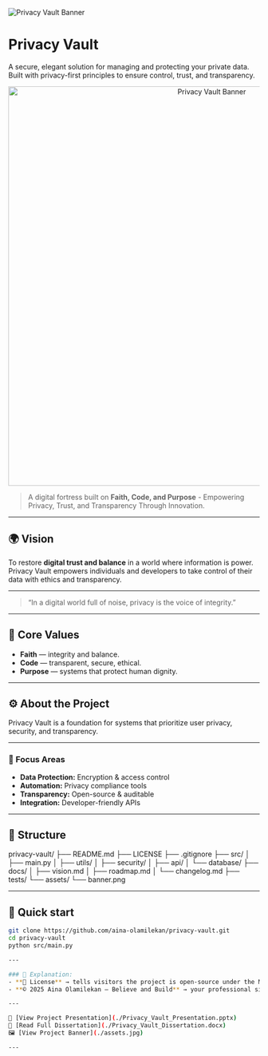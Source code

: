 ![Privacy Vault Banner](assets/banner.png)

# Privacy Vault

A secure, elegant solution for managing and protecting your private data.  
Built with privacy-first principles to ensure control, trust, and transparency.

<p align="center">
 <img
src="https://raw.githubusercontent.com/aina-olamilekan/privacy-vault/main/assets/banner.png" alt="Privacy Vault Banner" width="800"/>
</p>

>A digital fortress built on **Faith, Code, and Purpose** - Empowering Privacy, Trust,  and Transparency Through Innovation.
>
---

## 🌍 Vision
To restore **digital trust and balance** in a world where information is power.  
Privacy Vault empowers individuals and developers to take control of their data with ethics and transparency.

---

> “In a digital world full of noise, privacy is the voice of integrity.”
>
---

## 🧱 Core Values
- **Faith** — integrity and balance.  
- **Code** — transparent, secure, ethical.  
- **Purpose** — systems that protect human dignity.
  
---

## ⚙️ About the Project
Privacy Vault is a foundation for systems that prioritize user privacy, security, and transparency.

---

### 🔹 Focus Areas
- **Data Protection:** Encryption & access control  
- **Automation:** Privacy compliance tools  
- **Transparency:** Open-source & auditable  
- **Integration:** Developer-friendly APIs
  
---

## 🧩 Structure
privacy-vault/ ├── README.md ├── LICENSE ├── .gitignore ├── src/ │   ├── main.py │   ├── utils/ │   ├── security/ │   ├── api/ │   └── database/ ├── docs/ │   ├── vision.md │   ├── roadmap.md │   └── changelog.md ├── tests/ └── assets/ └── banner.png

---

## 🚀 Quick start

```bash
git clone https://github.com/aina-olamilekan/privacy-vault.git
cd privacy-vault
python src/main.py

---

### 🔎 Explanation:
- **📜 License** → tells visitors the project is open-source under the MIT License (so people can use or contribute legally).  
- **© 2025 Aina Olamilekan — Believe and Build** → your professional signature line showing ownership and brand.

---

📂 [View Project Presentation](./Privacy_Vault_Presentation.pptx)
📘 [Read Full Dissertation](./Privacy_Vault_Dissertation.docx)
🖼️ [View Project Banner](./assets.jpg)

---


